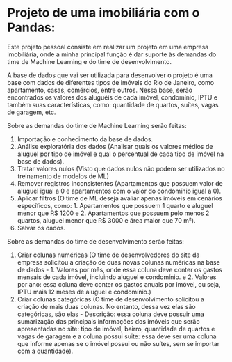 # Projeto de uma imobiliária com o Pandas:
Este projeto pessoal consiste em realizar um projeto em uma empresa imobiliária, onde a minha principal função é dar suporte às demandas do time de Machine Learning e do time de desenvolvimento.

A base de dados que vai ser utilizada para desenvolver o projeto é uma base com dados de diferentes tipos de imóveis do Rio de Janeiro, como apartamento, casas, comércios, entre outros.
Nessa base, serão encontrados os valores dos aluguéis de cada imóvel, condomínio, IPTU e também suas características, como: quantidade de quartos, suítes, vagas de garagem, etc.

Sobre as demandas do time de Machine Learning serão feitas:
1) Importação e conhecimento da base de dados.
2) Análise exploratória dos dados (Analisar quais os valores médios de aluguel por tipo de imóvel e qual o percentual de cada tipo de imóvel na base de dados).
3) Tratar valores nulos (Visto que dados nulos não podem ser utilizados no treinamento de modelos de ML)
4) Remover registros inconsistentes (Apartamentos que possuem valor de aluguel igual a 0 e apartamentos com o valor do condomínio igual a 0).
5) Aplicar filtros (O time de ML deseja avaliar apenas imóveis em cenários específicos, como: 1. Apartamentos que possuem 1 quarto e aluguel menor que R$ 1200 e 2. Apartamentos que possuem pelo menos 2 quartos, aluguel menor que R$ 3000 e área maior que 70 m²).
6) Salvar os dados.

Sobre as demandas do time de desenvolvimento serão feitas:
1) Criar colunas numéricas (O time de desenvolvedores do site da empresa solicitou a criação de duas novas colunas numéricas na base de dados - 1. Valores por mês, onde essa coluna deve conter os gastos mensais de cada imóvel, incluindo aluguel e condomínio. 
 e 2. Valores por ano: essa coluna deve conter os gastos anuais por imóvel, ou seja, IPTU mais 12 meses de aluguel e condomínio.)
2) Criar colunas categóricas (O time de desenvolvimento solicitou a criação de mais duas colunas. No entanto, dessa vez elas são categóricas, são elas - Descrição: essa coluna deve possuir uma sumarização das principais informações dos imóveis que serão apresentadas no site: tipo de imóvel, bairro, quantidade de quartos e vagas de garagem e a coluna possui suite: essa deve ser uma coluna que informe apenas se o imóvel possui ou não suítes, sem se importar com a quantidade).

